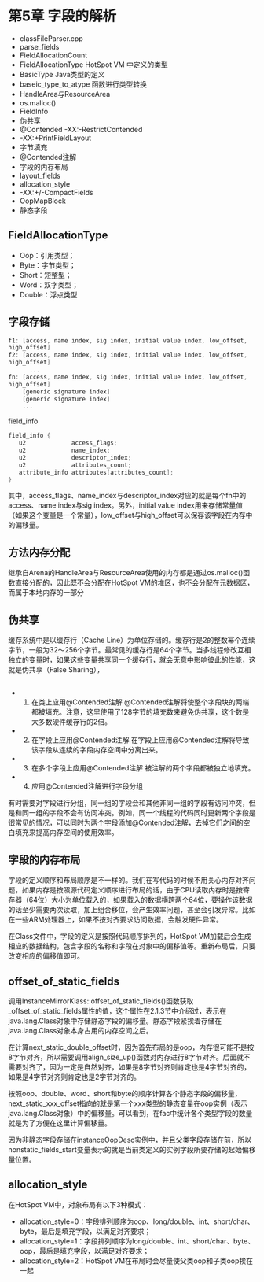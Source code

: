 # 第5章 字段的解析

- classFileParser.cpp
- parse_fields
- FieldAllocationCount
- FieldAllocationType HotSpot VM 中定义的类型
- BasicType Java类型的定义
- baseic_type_to_atype 函数进行类型转换
- HandleArea与ResourceArea
- os.malloc()
- FieldInfo
- 伪共享
- @Contended -XX:-RestrictContended
- -XX:+PrintFieldLayout
- 字节填充
- @Contended注解
- 字段的内存布局
- layout_fields
- allocation_style
- -XX:+/-CompactFields
- OopMapBlock
- 静态字段


## FieldAllocationType

- Oop：引用类型；
- Byte：字节类型；
- Short：短整型；
- Word：双字类型；
- Double：浮点类型

## 字段存储

```c
f1: [access, name index, sig index, initial value index, low_offset,
high_offset]
f2: [access, name index, sig index, initial value index, low_offset,
high_offset]
      ...
fn: [access, name index, sig index, initial value index, low_offset,
high_offset]
    [generic signature index]
    [generic signature index]
    ...
```

field_info

```c
field_info {
   u2             access_flags;
   u2             name_index;
   u2             descriptor_index;
   u2             attributes_count;
   attribute_info attributes[attributes_count];
}
```

其中，access_flags、name_index与descriptor_index对应的就是每个fn中的access、name index与sig index。另外，initial value index用来存储常量值（如果这个变量是一个常量），low_offset与high_offset可以保存该字段在内存中的偏移量。

## 方法内存分配

继承自Arena的HandleArea与ResourceArea使用的内存都是通过os.malloc()函数直接分配的，因此既不会分配在HotSpot VM的堆区，也不会分配在元数据区，而属于本地内存的一部分

## 伪共享

缓存系统中是以缓存行（Cache Line）为单位存储的。缓存行是2的整数幂个连续字节，一般为32～256个字节。最常见的缓存行是64个字节。当多线程修改互相独立的变量时，如果这些变量共享同一个缓存行，就会无意中影响彼此的性能，这就是伪共享（False Sharing），


## 

- 1. 在类上应用@Contended注解
@Contended注解将使整个字段块的两端都被填充。注意，这里使用了128字节的填充数来避免伪共享，这个数是大多数硬件缓存行的2倍。

- 2. 在字段上应用@Contended注解
在字段上应用@Contended注解将导致该字段从连续的字段内存空间中分离出来。

- 3. 在多个字段上应用@Contended注解
被注解的两个字段都被独立地填充。

- 4. 应用@Contended注解进行字段分组

有时需要对字段进行分组，同一组的字段会和其他非同一组的字段有访问冲突，但是和同一组的字段不会有访问冲突。例如，同一个线程的代码同时更新两个字段是很常见的情况，可以同时为两个字段添加@Contended注解，去掉它们之间的空白填充来提高内存空间的使用效率。

## 字段的内存布局

字段的定义顺序和布局顺序是不一样的。我们在写代码的时候不用关心内存对齐问题，如果内存是按照源代码定义顺序进行布局的话，由于CPU读取内存时是按寄存器（64位）大小为单位载入的，如果载入的数据横跨两个64位，要操作该数据的话至少需要两次读取，加上组合移位，会产生效率问题，甚至会引发异常。比如在一些ARM处理器上，如果不按对齐要求访问数据，会触发硬件异常。

在Class文件中，字段的定义是按照代码顺序排列的，HotSpot VM加载后会生成相应的数据结构，包含字段的名称和字段在对象中的偏移值等。重新布局后，只要改变相应的偏移值即可。

## offset_of_static_fields

调用InstanceMirrorKlass::offset_of_static_fields()函数获取_offset_of_static_fields属性的值，这个属性在2.1.3节中介绍过，表示在java.lang.Class对象中存储静态字段的偏移量。静态字段紧挨着存储在java.lang.Class对象本身占用的内存空间之后。

在计算next_static_double_offset时，因为首先布局的是oop，内存很可能不是按8字节对齐，所以需要调用align_size_up()函数对内存进行8字节对齐。后面就不需要对齐了，因为一定是自然对齐，如果是8字节对齐则肯定也是4字节对齐的，如果是4字节对齐则肯定也是2字节对齐的。

按照oop、double、word、short和byte的顺序计算各个静态字段的偏移量，next_static_xxx_offset指向的就是第一个xxx类型的静态变量在oop实例（表示java.lang.Class对象）中的偏移量。可以看到，在fac中统计各个类型字段的数量就是为了方便在这里计算偏移量。

因为非静态字段存储在instanceOopDesc实例中，并且父类字段存储在前，所以nonstatic_fields_start变量表示的就是当前类定义的实例字段所要存储的起始偏移量位置。

## allocation_style

在HotSpot VM中，对象布局有以下3种模式：

- allocation_style=0：字段排列顺序为oop、long/double、int、short/char、byte，最后是填充字段，以满足对齐要求；
- allocation_style=1：字段排列顺序为long/double、int、short/char、byte、oop，最后是填充字段，以满足对齐要求；
- allocation_style=2：HotSpot VM在布局时会尽量使父类oop和子类oop挨在一起

